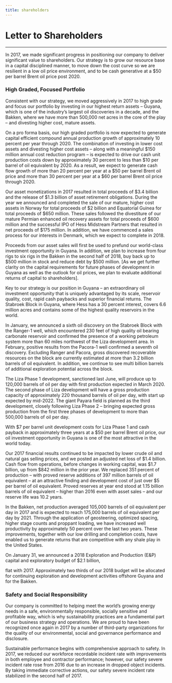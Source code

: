 ```yaml
---
title: shareholders
---
```


# Letter to Shareholders

---

In 2017, we made significant progress in positioning our company to deliver significant value to shareholders. Our strategy is to grow our resource base in a capital disciplined manner, to move down the cost curve so we are resilient in a low oil price environment, and to be cash generative at a $50 per barrel Brent oil price post 2020.

### High Graded, Focused Portfolio

Consistent with our strategy, we moved aggressively in 2017 to high grade and focus our portfolio by investing in our highest return assets – Guyana, which is one of the industry’s largest oil discoveries in a decade, and the Bakken, where we have more than 500,000 net acres in the core of the play – and divesting higher cost, mature assets.

On a pro forma basis, our high graded portfolio is now expected to generate capital efficient compound annual production growth of approximately 10 percent per year through 2020. The combination of investing in lower cost assets and divesting higher cost assets – along with a meaningful $150 million annual cost reduction program – is expected to drive our cash unit production costs down by approximately 30 percent to less than $10 per barrel of oil equivalent by 2020. As a result, we expect to generate cash flow growth of more than 20 percent per year at a $50 per barrel Brent oil price and more than 30 percent per year at a $60 per barrel Brent oil price through 2020.

Our asset monetizations in 2017 resulted in total proceeds of $3.4 billion and the release of $1.3 billion of asset retirement obligations. During the year we announced and completed the sale of our mature, higher cost assets in Norway for total proceeds of $2 billion and Equatorial Guinea for total proceeds of $650 million. These sales followed the divestiture of our mature Permian enhanced oil recovery assets for total proceeds of $600 million and the successful IPO of Hess Midstream Partners that resulted in net proceeds of $175 million. In addition, we have commenced a sales process for our interests in Denmark, which we expect to complete in 2018.

Proceeds from our asset sales will first be used to prefund our world-class investment opportunity in Guyana. In addition, we plan to increase from four rigs to six rigs in the Bakken in the second half of 2018, buy back up to $500 million in stock and reduce debt by $500 million. [As we get further clarity on the capital requirements for future phases of development in Guyana as well as the outlook for oil prices, we plan to evaluate additional returns of capital to shareholders].

Key to our strategy is our position in Guyana – an extraordinary oil investment opportunity that is uniquely advantaged by its scale, reservoir quality, cost, rapid cash paybacks and superior financial returns. The Stabroek Block in Guyana, where Hess has a 30 percent interest, covers 6.6 million acres and contains some of the highest quality reservoirs in the world.

In January, we announced a sixth oil discovery on the Stabroek Block with the Ranger-1 well, which encountered 230 feet of high quality oil bearing carbonate reservoir and confirmed the presence of a working petroleum system more than 60 miles northwest of the Liza development area. In February, positive results from the Pacora-1 well confirmed a seventh oil discovery. Excluding Ranger and Pacora, gross discovered recoverable resources on the block are currently estimated at more than 3.2 billion barrels of oil equivalent. In addition, we continue to see multi billion barrels of additional exploration potential across the block.

The Liza Phase 1 development, sanctioned last June, will produce up to 120,000 barrels of oil per day with first production expected in March 2020. The second phase of Liza development will have a gross production capacity of approximately 220 thousand barrels of oil per day, with start up expected by mid-2022. The giant Payara field is planned as the third development, closely following Liza Phase 2 – bringing expected gross production from the first three phases of development to more than 500,000 barrels of oil per day.

With $7 per barrel unit development costs for Liza Phase 1 and cash payback in approximately three years at a $50 per barrel Brent oil price, our oil investment opportunity in Guyana is one of the most attractive in the world today.

Our 2017 financial results continued to be impacted by lower crude oil and natural gas selling prices, and we posted an adjusted net loss of $1.4 billion. Cash flow from operations, before changes in working capital, was $1.7 billion, up from $842 million in the prior year. We replaced 351 percent of production – with proved reserve additions of 397 million barrels of oil equivalent – at an attractive finding and development cost of just over $5 per barrel of oil equivalent. Proved reserves at year end stood at 1.15 billion barrels of oil equivalent – higher than 2016 even with asset sales – and our reserve life was 10.2 years.

In the Bakken, net production averaged 105,000 barrels of oil equivalent per day in 2017 and is expected to reach 175,000 barrels of oil equivalent per day by 2021. Through the application of geosteering, optimized spacing, higher stage counts and proppant loading, we have increased well productivity by approximately 50 percent over the last two years. These improvements, together with our low drilling and completion costs, have enabled us to generate returns that are competitive with any shale play in the United States.

On January 31, we announced a 2018 Exploration and Production (E&P) capital and exploratory budget of $2.1 billion,

flat with 2017. Approximately two thirds of our 2018 budget will be allocated for continuing exploration and development activities offshore Guyana and for the Bakken.

### Safety and Social Responsibility

Our company is committed to helping meet the world’s growing energy needs in a safe, environmentally responsible, socially sensitive and profitable way, which is why sustainability practices are a fundamental part of our business strategy and operations. We are proud to have been recognized once again in 2017 by a number of third-party organizations for the quality of our environmental, social and governance performance and disclosure.

Sustainable performance begins with comprehensive approach to safety. In 2017, we reduced our workforce recordable incident rate with improvements in both employee and contractor performance; however, our safety severe incident rate rose from 2016 due to an increase in dropped object incidents. By taking immediate corrective actions, our safety severe incident rate stabilized in the second half of 2017.
